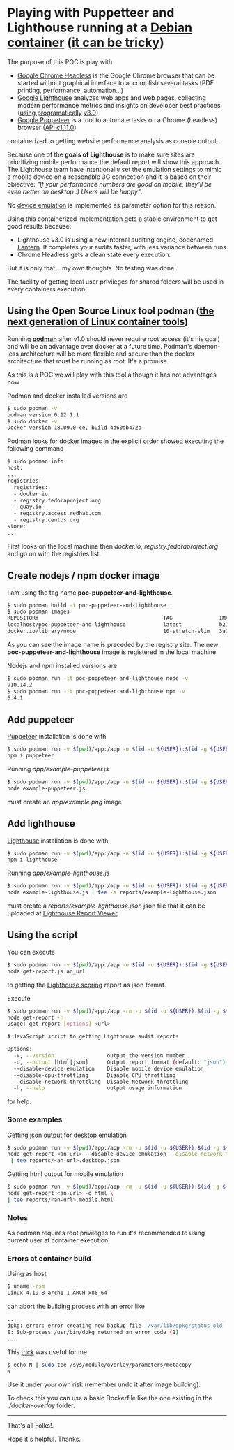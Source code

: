 # Playing with Puppetteer and Lighthouse running at a [Debian container][15] ([it can be tricky][4])

The purpose of this POC is play with 

- [Google Chrome Headless][10] is the Google Chrome browser that can be started 
without graphical interface to accomplish several tasks (PDF printing,
 performance, automation...)
- [Google Lighthouse][3] analyzes web apps and web pages, collecting modern 
performance metrics and insights on developer best practices 
([using programatically][11] [v3.0][12])
- [Google Puppeteer][1] is a tool to automate tasks on a Chrome (headless) 
browser ([API c1.11.0][2])

containerized to getting website performance analysis as console output.

Because one of the **goals of Lighthouse** is to make sure sites are prioritizing 
mobile performance the default report will show this approach. The Lighthouse 
team have intentionally set the emulation settings to mimic a mobile device on a 
reasonable 3G connection and it is based on their objective: _"If your performance numbers are 
good on mobile, they'll be even better on desktop :) Users will be happy"_.

No [device emulation][13] is implemented as parameter option for this reason.

Using this containerized implementation gets a stable environment to get 
good results because:

- Lighthouse v3.0 is using a new internal auditing engine, codenamed [Lantern][14]. 
It completes your audits faster, with less variance between runs
- Chrome Headless gets a clean state every execution.

But it is only that... my own thoughts. No testing was done.

The facility of getting local user privileges for shared folders will be used in 
every containers execution.
 
## Using the Open Source Linux tool podman ([the next generation of Linux container tools][5])

Running **[podman][6]** after v1.0 should never require root access (it's his goal) 
and will be an advantage over docker at a future time. Podman's daemon-less 
architecture will be more flexible and secure than the docker architecture that must be 
running as root. It's a promise.

As this is a POC we will play with this tool although it has not advantages now

Podman and docker installed versions are

```bash
$ sudo podman -v
podman version 0.12.1.1
$ sudo docker -v
Docker version 18.09.0-ce, build 4d60db472b
```

Podman looks for docker images in the explicit order showed executing the following command

```bash
$ sudo podman info
host:
...
registries:
  registries:
  - docker.io
  - registry.fedoraproject.org
  - quay.io
  - registry.access.redhat.com
  - registry.centos.org
store:
...
``` 

First looks on the local machine then _docker.io_, _registry.fedoraproject.org_ 
and go on with the registries list.

## Create nodejs / npm docker image

I am using the tag name **poc-puppeteer-and-lighthouse**.

```bash
$ sudo podman build -t poc-puppeteer-and-lighthouse .
$ sudo podman images
REPOSITORY                                        TAG               IMAGE ID       CREATED        SIZE
localhost/poc-puppeteer-and-lighthouse            latest            b2106442811a   16 hours ago   466 MB
docker.io/library/node                            10-stretch-slim   3a7160ffbbb6   40 hours ago   151 MB
```

As you can see the image name is preceded by the registry site. The new **poc-puppeteer-and-lighthouse** 
image is registered in the local machine. 

Nodejs and npm installed versions are

```bash
$ sudo podman run -it poc-puppeteer-and-lighthouse node -v
v10.14.2
$ sudo podman run -it poc-puppeteer-and-lighthouse npm -v
6.4.1
```

## Add puppeteer

[Puppeteer][1] installation is done with

```bash
$ sudo podman run -v $(pwd)/app:/app -u $(id -u ${USER}):$(id -g ${USER}) -it poc-puppeteer-and-lighthouse \
npm i puppeteer
```

Running _app/example-puppeteer.js_ 

```bash
$ sudo podman run -v $(pwd)/app:/app -u $(id -u ${USER}):$(id -g ${USER}) -it poc-puppeteer-and-lighthouse \
node example-puppeteer.js
```

must create an _app/example.png_ image 

## Add lighthouse

[Lighthouse][8] installation is done with

```bash
$ sudo podman run -v $(pwd)/app:/app -u $(id -u ${USER}):$(id -g ${USER}) -it poc-puppeteer-and-lighthouse \
npm i lighthouse
```

Running _app/example-lighthouse.js_ 

```bash
$ sudo podman run -v $(pwd)/app:/app -u $(id -u ${USER}):$(id -g ${USER}) -it poc-puppeteer-and-lighthouse \
node example-lighthouse.js | tee -a reports/example-lighthouse.json
```
must create a _reports/example-lighthouse.json_ json file that it can be uploaded 
at [Lighthouse Report Viewer][9] 

## Using the script

You can execute

```bash
$ sudo podman run -v $(pwd)/app:/app -u $(id -u ${USER}):$(id -g ${USER}) -it poc-puppeteer-and-lighthouse \
node get-report.js an_url
```

to getting the [Lighthouse scoring][12] report as json format.

Execute 

```bash
$ sudo podman run -v $(pwd)/app:/app -rm -u $(id -u ${USER}):$(id -g ${USER}) -it poc-puppeteer-and-lighthouse \
node get-report -h
Usage: get-report [options] <url>

A JavaScript script to getting Lighthouse audit reports

Options:
  -V, --version                 output the version number
  -o, --output [html|json]      Output report format (default: "json")
  --disable-device-emulation    Disable mobile device emulation
  --disable-cpu-throttling      Disable CPU throttling
  --disable-network-throttling  Disable Network throttling
  -h, --help                    output usage information
```

for help.

### Some examples

Getting json output for desktop emulation

```bash
$ sudo podman run -v $(pwd)/app:/app -rm -u $(id -u ${USER}):$(id -g ${USER}) -it poc-puppeteer-and-lighthouse \
node get-report <an-url> --disable-device-emulation --disable-network-throttling --disable-cpu-throttling \
 | tee reports/<an-url>.desktop.json
```

Getting html output for mobile emulation

```bash
$ sudo podman run -v $(pwd)/app:/app -rm -u $(id -u ${USER}):$(id -g ${USER}) -it poc-puppeteer-and-lighthouse \
node get-report <an-url> -o html \
| tee reports/<an-url>.mobile.html
```

### Notes

As podman requires root privileges to run it's recommended to using current user 
at container execution.

### Errors at container build

Using as host

```bash
$ uname -rsm
Linux 4.19.8-arch1-1-ARCH x86_64
```

can abort the building process with an error like

```bash
...
dpkg: error: error creating new backup file '/var/lib/dpkg/status-old': Invalid cross-device link
E: Sub-process /usr/bin/dpkg returned an error code (2)
...
```

This [trick][7] was useful for me 

```bash
$ echo N | sudo tee /sys/module/overlay/parameters/metacopy
N
```

Use it under your own risk (remember undo it after image building).

To check this you can use a basic Dockerfile like the one existing in the
_./docker-overlay_ folder.


---
That's all Folks!. 

Hope it's helpful. Thanks.


[1]: https://developers.google.com/web/tools/puppeteer/
[2]: https://github.com/GoogleChrome/puppeteer/blob/v1.11.0/docs/api.md
[3]: https://developers.google.com/web/tools/lighthouse/
[4]: https://github.com/GoogleChrome/puppeteer/blob/master/docs/troubleshooting.md#running-puppeteer-in-docker
[5]: https://developers.redhat.com/articles/podman-next-generation-linux-container-tools/?sc_cid=701f2000001CxXhAAK
[6]: https://podman.io/
[7]: https://bbs.archlinux.org/viewtopic.php?id=241866
[8]: https://www.npmjs.com/package/lighthouse
[9]: https://googlechrome.github.io/lighthouse/viewer/
[10]: https://developers.google.com/web/updates/2017/04/headless-chrome
[11]: https://github.com/GoogleChrome/lighthouse/blob/master/docs/readme.md#using-programmatically
[12]: https://developers.google.com/web/tools/lighthouse/v3/scoring
[13]: https://github.com/GoogleChrome/puppeteer/blob/master/DeviceDescriptors.js
[14]: https://developers.google.com/web/updates/2018/05/lighthouse3
[15]: https://github.com/GoogleChrome/puppeteer/blob/master/.ci/node8/Dockerfile.linux
